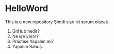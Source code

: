 # HelloWord
This is a new repository
Şimdi size iki sorum olacak.
1) GitHub nedir?
2) Ne işe yarar?
3) Practise Yapalım mı?
4) Yapalım Babuş.
